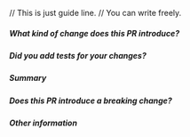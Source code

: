 // This is just guide line.
// You can write freely.


##### What kind of change does this PR introduce?

##### Did you add tests for your changes?

##### Summary

##### Does this PR introduce a breaking change?

##### Other information
